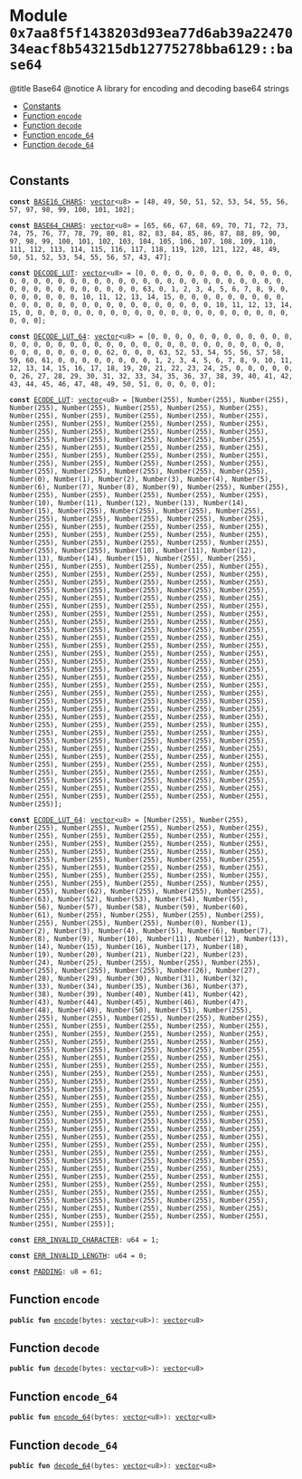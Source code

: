 
<a id="0x7aa8f5f1438203d93ea77d6ab39a2247034eacf8b543215db12775278bba6129_base64"></a>

# Module `0x7aa8f5f1438203d93ea77d6ab39a2247034eacf8b543215db12775278bba6129::base64`

@title Base64
@notice A library for encoding and decoding base64 strings


-  [Constants](#@Constants_0)
-  [Function `encode`](#0x7aa8f5f1438203d93ea77d6ab39a2247034eacf8b543215db12775278bba6129_base64_encode)
-  [Function `decode`](#0x7aa8f5f1438203d93ea77d6ab39a2247034eacf8b543215db12775278bba6129_base64_decode)
-  [Function `encode_64`](#0x7aa8f5f1438203d93ea77d6ab39a2247034eacf8b543215db12775278bba6129_base64_encode_64)
-  [Function `decode_64`](#0x7aa8f5f1438203d93ea77d6ab39a2247034eacf8b543215db12775278bba6129_base64_decode_64)


<pre><code></code></pre>



<a id="@Constants_0"></a>

## Constants


<a id="0x7aa8f5f1438203d93ea77d6ab39a2247034eacf8b543215db12775278bba6129_base64_BASE16_CHARS"></a>



<pre><code><b>const</b> <a href="base64.md#0x7aa8f5f1438203d93ea77d6ab39a2247034eacf8b543215db12775278bba6129_base64_BASE16_CHARS">BASE16_CHARS</a>: <a href="">vector</a>&lt;u8&gt; = [48, 49, 50, 51, 52, 53, 54, 55, 56, 57, 97, 98, 99, 100, 101, 102];
</code></pre>



<a id="0x7aa8f5f1438203d93ea77d6ab39a2247034eacf8b543215db12775278bba6129_base64_BASE64_CHARS"></a>



<pre><code><b>const</b> <a href="base64.md#0x7aa8f5f1438203d93ea77d6ab39a2247034eacf8b543215db12775278bba6129_base64_BASE64_CHARS">BASE64_CHARS</a>: <a href="">vector</a>&lt;u8&gt; = [65, 66, 67, 68, 69, 70, 71, 72, 73, 74, 75, 76, 77, 78, 79, 80, 81, 82, 83, 84, 85, 86, 87, 88, 89, 90, 97, 98, 99, 100, 101, 102, 103, 104, 105, 106, 107, 108, 109, 110, 111, 112, 113, 114, 115, 116, 117, 118, 119, 120, 121, 122, 48, 49, 50, 51, 52, 53, 54, 55, 56, 57, 43, 47];
</code></pre>



<a id="0x7aa8f5f1438203d93ea77d6ab39a2247034eacf8b543215db12775278bba6129_base64_DECODE_LUT"></a>



<pre><code><b>const</b> <a href="base64.md#0x7aa8f5f1438203d93ea77d6ab39a2247034eacf8b543215db12775278bba6129_base64_DECODE_LUT">DECODE_LUT</a>: <a href="">vector</a>&lt;u8&gt; = [0, 0, 0, 0, 0, 0, 0, 0, 0, 0, 0, 0, 0, 0, 0, 0, 0, 0, 0, 0, 0, 0, 0, 0, 0, 0, 0, 0, 0, 0, 0, 0, 0, 0, 0, 0, 0, 0, 0, 0, 0, 0, 0, 0, 0, 0, 0, 63, 0, 1, 2, 3, 4, 5, 6, 7, 8, 9, 0, 0, 0, 0, 0, 0, 0, 10, 11, 12, 13, 14, 15, 0, 0, 0, 0, 0, 0, 0, 0, 0, 0, 0, 0, 0, 0, 0, 0, 0, 0, 0, 0, 0, 0, 0, 0, 0, 0, 10, 11, 12, 13, 14, 15, 0, 0, 0, 0, 0, 0, 0, 0, 0, 0, 0, 0, 0, 0, 0, 0, 0, 0, 0, 0, 0, 0, 0, 0, 0];
</code></pre>



<a id="0x7aa8f5f1438203d93ea77d6ab39a2247034eacf8b543215db12775278bba6129_base64_DECODE_LUT_64"></a>



<pre><code><b>const</b> <a href="base64.md#0x7aa8f5f1438203d93ea77d6ab39a2247034eacf8b543215db12775278bba6129_base64_DECODE_LUT_64">DECODE_LUT_64</a>: <a href="">vector</a>&lt;u8&gt; = [0, 0, 0, 0, 0, 0, 0, 0, 0, 0, 0, 0, 0, 0, 0, 0, 0, 0, 0, 0, 0, 0, 0, 0, 0, 0, 0, 0, 0, 0, 0, 0, 0, 0, 0, 0, 0, 0, 0, 0, 0, 0, 0, 62, 0, 0, 0, 63, 52, 53, 54, 55, 56, 57, 58, 59, 60, 61, 0, 0, 0, 0, 0, 0, 0, 0, 1, 2, 3, 4, 5, 6, 7, 8, 9, 10, 11, 12, 13, 14, 15, 16, 17, 18, 19, 20, 21, 22, 23, 24, 25, 0, 0, 0, 0, 0, 0, 26, 27, 28, 29, 30, 31, 32, 33, 34, 35, 36, 37, 38, 39, 40, 41, 42, 43, 44, 45, 46, 47, 48, 49, 50, 51, 0, 0, 0, 0, 0];
</code></pre>



<a id="0x7aa8f5f1438203d93ea77d6ab39a2247034eacf8b543215db12775278bba6129_base64_ECODE_LUT"></a>



<pre><code><b>const</b> <a href="base64.md#0x7aa8f5f1438203d93ea77d6ab39a2247034eacf8b543215db12775278bba6129_base64_ECODE_LUT">ECODE_LUT</a>: <a href="">vector</a>&lt;u8&gt; = [Number(255), Number(255), Number(255), Number(255), Number(255), Number(255), Number(255), Number(255), Number(255), Number(255), Number(255), Number(255), Number(255), Number(255), Number(255), Number(255), Number(255), Number(255), Number(255), Number(255), Number(255), Number(255), Number(255), Number(255), Number(255), Number(255), Number(255), Number(255), Number(255), Number(255), Number(255), Number(255), Number(255), Number(255), Number(255), Number(255), Number(255), Number(255), Number(255), Number(255), Number(255), Number(255), Number(255), Number(255), Number(255), Number(255), Number(255), Number(255), Number(0), Number(1), Number(2), Number(3), Number(4), Number(5), Number(6), Number(7), Number(8), Number(9), Number(255), Number(255), Number(255), Number(255), Number(255), Number(255), Number(255), Number(10), Number(11), Number(12), Number(13), Number(14), Number(15), Number(255), Number(255), Number(255), Number(255), Number(255), Number(255), Number(255), Number(255), Number(255), Number(255), Number(255), Number(255), Number(255), Number(255), Number(255), Number(255), Number(255), Number(255), Number(255), Number(255), Number(255), Number(255), Number(255), Number(255), Number(255), Number(255), Number(10), Number(11), Number(12), Number(13), Number(14), Number(15), Number(255), Number(255), Number(255), Number(255), Number(255), Number(255), Number(255), Number(255), Number(255), Number(255), Number(255), Number(255), Number(255), Number(255), Number(255), Number(255), Number(255), Number(255), Number(255), Number(255), Number(255), Number(255), Number(255), Number(255), Number(255), Number(255), Number(255), Number(255), Number(255), Number(255), Number(255), Number(255), Number(255), Number(255), Number(255), Number(255), Number(255), Number(255), Number(255), Number(255), Number(255), Number(255), Number(255), Number(255), Number(255), Number(255), Number(255), Number(255), Number(255), Number(255), Number(255), Number(255), Number(255), Number(255), Number(255), Number(255), Number(255), Number(255), Number(255), Number(255), Number(255), Number(255), Number(255), Number(255), Number(255), Number(255), Number(255), Number(255), Number(255), Number(255), Number(255), Number(255), Number(255), Number(255), Number(255), Number(255), Number(255), Number(255), Number(255), Number(255), Number(255), Number(255), Number(255), Number(255), Number(255), Number(255), Number(255), Number(255), Number(255), Number(255), Number(255), Number(255), Number(255), Number(255), Number(255), Number(255), Number(255), Number(255), Number(255), Number(255), Number(255), Number(255), Number(255), Number(255), Number(255), Number(255), Number(255), Number(255), Number(255), Number(255), Number(255), Number(255), Number(255), Number(255), Number(255), Number(255), Number(255), Number(255), Number(255), Number(255), Number(255), Number(255), Number(255), Number(255), Number(255), Number(255), Number(255), Number(255), Number(255), Number(255), Number(255), Number(255), Number(255), Number(255), Number(255), Number(255), Number(255), Number(255), Number(255), Number(255), Number(255), Number(255), Number(255), Number(255), Number(255), Number(255), Number(255), Number(255), Number(255), Number(255), Number(255), Number(255), Number(255)];
</code></pre>



<a id="0x7aa8f5f1438203d93ea77d6ab39a2247034eacf8b543215db12775278bba6129_base64_ECODE_LUT_64"></a>



<pre><code><b>const</b> <a href="base64.md#0x7aa8f5f1438203d93ea77d6ab39a2247034eacf8b543215db12775278bba6129_base64_ECODE_LUT_64">ECODE_LUT_64</a>: <a href="">vector</a>&lt;u8&gt; = [Number(255), Number(255), Number(255), Number(255), Number(255), Number(255), Number(255), Number(255), Number(255), Number(255), Number(255), Number(255), Number(255), Number(255), Number(255), Number(255), Number(255), Number(255), Number(255), Number(255), Number(255), Number(255), Number(255), Number(255), Number(255), Number(255), Number(255), Number(255), Number(255), Number(255), Number(255), Number(255), Number(255), Number(255), Number(255), Number(255), Number(255), Number(255), Number(255), Number(255), Number(255), Number(255), Number(255), Number(62), Number(255), Number(255), Number(255), Number(63), Number(52), Number(53), Number(54), Number(55), Number(56), Number(57), Number(58), Number(59), Number(60), Number(61), Number(255), Number(255), Number(255), Number(255), Number(255), Number(255), Number(255), Number(0), Number(1), Number(2), Number(3), Number(4), Number(5), Number(6), Number(7), Number(8), Number(9), Number(10), Number(11), Number(12), Number(13), Number(14), Number(15), Number(16), Number(17), Number(18), Number(19), Number(20), Number(21), Number(22), Number(23), Number(24), Number(25), Number(255), Number(255), Number(255), Number(255), Number(255), Number(255), Number(26), Number(27), Number(28), Number(29), Number(30), Number(31), Number(32), Number(33), Number(34), Number(35), Number(36), Number(37), Number(38), Number(39), Number(40), Number(41), Number(42), Number(43), Number(44), Number(45), Number(46), Number(47), Number(48), Number(49), Number(50), Number(51), Number(255), Number(255), Number(255), Number(255), Number(255), Number(255), Number(255), Number(255), Number(255), Number(255), Number(255), Number(255), Number(255), Number(255), Number(255), Number(255), Number(255), Number(255), Number(255), Number(255), Number(255), Number(255), Number(255), Number(255), Number(255), Number(255), Number(255), Number(255), Number(255), Number(255), Number(255), Number(255), Number(255), Number(255), Number(255), Number(255), Number(255), Number(255), Number(255), Number(255), Number(255), Number(255), Number(255), Number(255), Number(255), Number(255), Number(255), Number(255), Number(255), Number(255), Number(255), Number(255), Number(255), Number(255), Number(255), Number(255), Number(255), Number(255), Number(255), Number(255), Number(255), Number(255), Number(255), Number(255), Number(255), Number(255), Number(255), Number(255), Number(255), Number(255), Number(255), Number(255), Number(255), Number(255), Number(255), Number(255), Number(255), Number(255), Number(255), Number(255), Number(255), Number(255), Number(255), Number(255), Number(255), Number(255), Number(255), Number(255), Number(255), Number(255), Number(255), Number(255), Number(255), Number(255), Number(255), Number(255), Number(255), Number(255), Number(255), Number(255), Number(255), Number(255), Number(255), Number(255), Number(255), Number(255), Number(255), Number(255), Number(255), Number(255), Number(255), Number(255), Number(255), Number(255), Number(255), Number(255), Number(255), Number(255), Number(255), Number(255), Number(255), Number(255), Number(255), Number(255), Number(255), Number(255), Number(255), Number(255), Number(255), Number(255), Number(255), Number(255), Number(255)];
</code></pre>



<a id="0x7aa8f5f1438203d93ea77d6ab39a2247034eacf8b543215db12775278bba6129_base64_ERR_INVALID_CHARACTER"></a>



<pre><code><b>const</b> <a href="base64.md#0x7aa8f5f1438203d93ea77d6ab39a2247034eacf8b543215db12775278bba6129_base64_ERR_INVALID_CHARACTER">ERR_INVALID_CHARACTER</a>: u64 = 1;
</code></pre>



<a id="0x7aa8f5f1438203d93ea77d6ab39a2247034eacf8b543215db12775278bba6129_base64_ERR_INVALID_LENGTH"></a>



<pre><code><b>const</b> <a href="base64.md#0x7aa8f5f1438203d93ea77d6ab39a2247034eacf8b543215db12775278bba6129_base64_ERR_INVALID_LENGTH">ERR_INVALID_LENGTH</a>: u64 = 0;
</code></pre>



<a id="0x7aa8f5f1438203d93ea77d6ab39a2247034eacf8b543215db12775278bba6129_base64_PADDING"></a>



<pre><code><b>const</b> <a href="base64.md#0x7aa8f5f1438203d93ea77d6ab39a2247034eacf8b543215db12775278bba6129_base64_PADDING">PADDING</a>: u8 = 61;
</code></pre>



<a id="0x7aa8f5f1438203d93ea77d6ab39a2247034eacf8b543215db12775278bba6129_base64_encode"></a>

## Function `encode`



<pre><code><b>public</b> <b>fun</b> <a href="base64.md#0x7aa8f5f1438203d93ea77d6ab39a2247034eacf8b543215db12775278bba6129_base64_encode">encode</a>(bytes: <a href="">vector</a>&lt;u8&gt;): <a href="">vector</a>&lt;u8&gt;
</code></pre>



<a id="0x7aa8f5f1438203d93ea77d6ab39a2247034eacf8b543215db12775278bba6129_base64_decode"></a>

## Function `decode`



<pre><code><b>public</b> <b>fun</b> <a href="base64.md#0x7aa8f5f1438203d93ea77d6ab39a2247034eacf8b543215db12775278bba6129_base64_decode">decode</a>(bytes: <a href="">vector</a>&lt;u8&gt;): <a href="">vector</a>&lt;u8&gt;
</code></pre>



<a id="0x7aa8f5f1438203d93ea77d6ab39a2247034eacf8b543215db12775278bba6129_base64_encode_64"></a>

## Function `encode_64`



<pre><code><b>public</b> <b>fun</b> <a href="base64.md#0x7aa8f5f1438203d93ea77d6ab39a2247034eacf8b543215db12775278bba6129_base64_encode_64">encode_64</a>(bytes: <a href="">vector</a>&lt;u8&gt;): <a href="">vector</a>&lt;u8&gt;
</code></pre>



<a id="0x7aa8f5f1438203d93ea77d6ab39a2247034eacf8b543215db12775278bba6129_base64_decode_64"></a>

## Function `decode_64`



<pre><code><b>public</b> <b>fun</b> <a href="base64.md#0x7aa8f5f1438203d93ea77d6ab39a2247034eacf8b543215db12775278bba6129_base64_decode_64">decode_64</a>(bytes: <a href="">vector</a>&lt;u8&gt;): <a href="">vector</a>&lt;u8&gt;
</code></pre>

